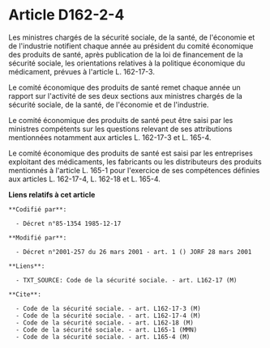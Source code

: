 # Article D162-2-4

Les ministres chargés de la sécurité sociale, de la santé, de l'économie et de l'industrie notifient chaque année au
président du comité économique des produits de santé, après publication de la loi de financement de la sécurité sociale, les
orientations relatives à la politique économique du médicament, prévues à l'article L. 162-17-3.

Le comité économique des produits de santé remet chaque année un rapport sur l'activité de ses deux sections aux ministres
chargés de la sécurité sociale, de la santé, de l'économie et de l'industrie.

Le comité économique des produits de santé peut être saisi par les ministres compétents sur les questions relevant de ses
attributions mentionnées notamment aux articles L. 162-17-3 et L. 165-4.

Le comité économique des produits de santé est saisi par les entreprises exploitant des médicaments, les fabricants ou les
distributeurs des produits mentionnés à l'article L. 165-1 pour l'exercice de ses compétences définies aux articles L.
162-17-4, L. 162-18 et L. 165-4.

**Liens relatifs à cet article**

	**Codifié par**:

	  - Décret n°85-1354 1985-12-17

	**Modifié par**:

	  - Décret n°2001-257 du 26 mars 2001 - art. 1 () JORF 28 mars 2001

	**Liens**:

	  - TXT_SOURCE: Code de la sécurité sociale. - art. L162-17 (M)

	**Cite**:

	  - Code de la sécurité sociale. - art. L162-17-3 (M)
	  - Code de la sécurité sociale. - art. L162-17-4 (M)
	  - Code de la sécurité sociale. - art. L162-18 (M)
	  - Code de la sécurité sociale. - art. L165-1 (MMN)
	  - Code de la sécurité sociale. - art. L165-4 (M)
